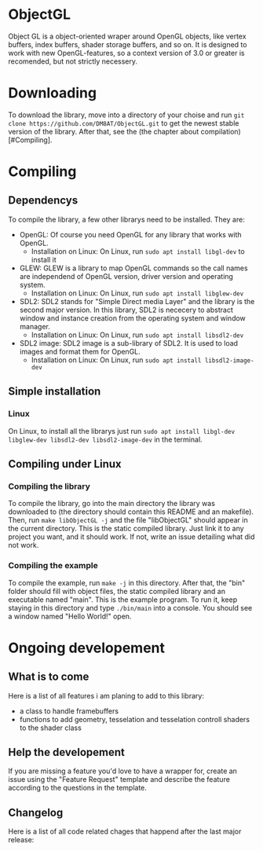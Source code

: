 # ObjectGL
Object GL is a object-oriented wraper around OpenGL objects, like vertex buffers, index buffers, shader storage buffers, and so on. It is designed to work with new OpenGL-features, so a context version of 3.0 or greater is recomended, but not strictly necessery. 
# Downloading
To download the library, move into a directory of your choise and run `git clone https://github.com/DM8AT/ObjectGL.git` to get the newest stable version of the library. After that, see the (the chapter about compilation)[#Compiling]. 
# Compiling
## Dependencys
To compile the library, a few other librarys need to be installed. They are:
 - OpenGL: Of course you need OpenGL for any library that works with OpenGL. 
    - Installation on Linux: On Linux, run `sudo apt install libgl-dev` to install it
 - GLEW: GLEW is a library to map OpenGL commands so the call names are independend of OpenGL version, driver version and operating system. 
    - Installation on Linux: On Linux, run `sudo apt install libglew-dev`
 - SDL2: SDL2 stands for "Simple Direct media Layer" and the library is the second major version. In this library, SDL2 is nececery to abstract window and instance creation from the operating system and window manager. 
    - Installation on Linux: On Linux, run `sudo apt install libsdl2-dev`
 - SDL2 image: SDL2 image is a sub-library of SDL2. It is used to load images and format them for OpenGL. 
    - Installation on Linux: On Linux, run `sudo apt install libsdl2-image-dev`
## Simple installation
### Linux
On Linux, to install all the librarys just run 
`sudo apt install libgl-dev libglew-dev libsdl2-dev libsdl2-image-dev` in the terminal. 
## Compiling under Linux
### Compiling the library
To compile the library, go into the main directory the library was downloaded to (the directory should contain this README and an makefile). Then, run `make libObjectGL -j` and the file "libObjectGL" should appear in the current directory. This is the static compiled library. Just link it to any project you want, and it should work. If not, write an issue detailing what did not work. 
### Compiling the example
To compile the example, run `make -j` in this directory. After that, the "bin" folder should fill with object files, the static compiled library and an executable named "main". This is the example program. To run it, keep staying in this directory and type `./bin/main` into a console. You should see a window named "Hello World!" open. 

# Ongoing developement
## What is to come
Here is a list of all features i am planing to add to this library:
- a class to handle framebuffers
- functions to add geometry, tesselation and tesselation controll shaders to the shader class

## Help the developement
If you are missing a feature you'd love to have a wrapper for, create an issue using the "Feature Request" template and describe the feature according to the questions in the template. 

## Changelog
Here is a list of all code related chages that happend after the last major release: